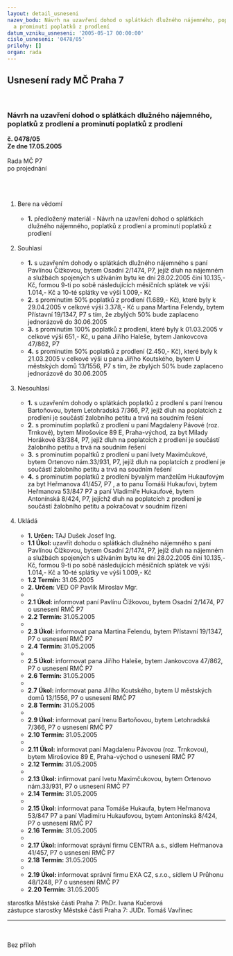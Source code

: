 ```yaml
---
layout: detail_usneseni
nazev_bodu: Návrh na uzavření dohod o splátkách dlužného nájemného, poplatků z prodlení
  a prominutí poplatků z prodlení
datum_vzniku_usneseni: '2005-05-17 00:00:00'
cislo_usneseni: '0478/05'
prilohy: []
organ: rada
---
```

<div id="ucUsn_pList" class="usn">
	<span><h2>Usnesení rady MČ Praha 7 </h2>
<br></span><div class="standBody">
<span><h3>Návrh na uzavření dohod o splátkách dlužného nájemného, poplatků z prodlení a prominutí poplatků z prodlení</h3></span><div class="center">
		<strong>č. 0478/05</strong><br>
	</div>
<div class="center">
		<strong>Ze dne 17.05.2005</strong><br><br>
	</div>Rada MČ P7<br>po projednání<br><br><br><ol>
<br><li>Bere na vědomí<br><ul>
<br><li>
<strong>1.</strong> předložený materiál - Návrh na uzavření dohod o splátkách dlužného nájemného, poplatků z prodlení a prominutí poplatků z prodlení</li>
</ul>
<br>
</li>
<li>Souhlasí<br><ul>
<br><li>
<strong>1.</strong> s uzavřením dohody o splátkách dlužného nájemného s paní Pavlínou Čížkovou, bytem Osadní 2/1474, P7, jejíž dluh na nájemném a službách spojených s užíváním bytu ke dni 28.02.2005 činí 10.135,- Kč, formou 9-ti po sobě následujících měsíčních splátek ve výši 1.014,- Kč a 10-té splátky ve výši 1.009,- Kč<br>
</li>
<li>
<strong>2.</strong> s prominutím 50% poplatků z prodlení (1.689,- Kč), které byly k 29.04.2005 v celkové výši 3.378,- Kč u pana Martina Felendy, bytem Přístavní 19/1347, P7 s tím, že zbylých 50% bude zaplaceno jednorázově do 30.06.2005<br>
</li>
<li>
<strong>3.</strong> s prominutím 100% poplatků z prodlení, které byly k 01.03.2005 v celkové výši 651,- Kč, u pana Jiřího Haleše, bytem Jankovcova 47/862, P7 <br>
</li>
<li>
<strong>4.</strong> s prominutím 50% poplatků z prodlení (2.450,- Kč), které byly k 21.03.2005 v celkové výši u pana Jiřího Koutského, bytem U městských domů 13/1556, P7 s tím, že zbylých 50% bude zaplaceno jednorázově do 30.06.2005</li>
</ul>
<br>
</li>
<li>Nesouhlasí<br><ul>
<br><li>
<strong>1.</strong> s uzavřením dohody o splátkách poplatků z prodlení s paní Irenou Bartoňovou, bytem Letohradská 7/366, P7, jejíž dluh na poplatcích z prodlení je součástí žalobního petitu a trvá na soudním řešení<br>
</li>
<li>
<strong>2.</strong> s prominutím poplatků z prodlení u paní Magdaleny Pávové (roz. Trnkové), bytem Mirošovice 89 E, Praha-východ, za byt Milady Horákové 83/384, P7, jejíž dluh na poplatcích z prodlení je součástí žalobního petitu a trvá na soudním řešení<br>
</li>
<li>
<strong>3.</strong> s prominutím popaltků z prodlení u paní Ivety Maximčukové, bytem Ortenovo nám.33/931, P7, jejíž dluh na poplatcích z prodlení je součástí žalobního petitu a trvá na soudním řešení<br>
</li>
<li>
<strong>4.</strong> s prominutím poplatků z prodlení bývalým manželům Hukaufovým za byt Heřmanova 41/457, P7 , a to panu Tomáši Hukaufovi, bytem Heřmanova 53/847 P7 a paní Vladimíře Hukaufové, bytem Antonínská 8/424, P7, jejíchž dluh na poplatcích z prodlení je součástí žalobního petitu a pokračovat v soudním řízení</li>
</ul>
<br>
</li>
<li>Ukládá<br><ul>
<br><li>
<strong>1. Určen: </strong>TAJ Dušek Josef Ing.<br>
</li>
<li>
<strong>1.1 Úkol: </strong>uzavřít dohodu o splátkách dlužného nájemného s paní Pavlínou Čížkovou, bytem Osadní 2/1474, P7, jejíž dluh na nájemném a službách spojených s užíváním bytu ke dni 28.02.2005 činí 10.135,- Kč, formou 9-ti po sobě následujících měsíčních splátek ve výši 1.014,- Kč a 10-té splátky ve výši 1.009,- Kč<br>
</li>
<li>
<strong>1.2 Termín: </strong>31.05.2005<br>
</li>
<li>
<strong>2. Určen: </strong>VED OP Pavlík Miroslav Mgr.<br>
</li>
<li><br></li>
<li>
<strong>2.1 Úkol: </strong>informovat paní Pavlínu Čížkovou, bytem Osadní 2/1474, P7 o usnesení RMČ P7<br>
</li>
<li>
<strong>2.2 Termín: </strong>31.05.2005<br>
</li>
<li>
<strong></strong><br>
</li>
<li>
<strong>2.3 Úkol: </strong>informovat pana Martina Felendu, bytem Přístavní 19/1347, P7 o usnesení RMČ P7 <br>
</li>
<li>
<strong>2.4 Termín: </strong>31.05.2005<br>
</li>
<li>
<strong></strong><br>
</li>
<li>
<strong>2.5 Úkol: </strong>informovat pana Jiřího Haleše, bytem Jankovcova 47/862, P7 o usnesení RMČ P7 <br>
</li>
<li>
<strong>2.6 Termín: </strong>31.05.2005<br>
</li>
<li>
<strong></strong><br>
</li>
<li>
<strong>2.7 Úkol: </strong>informovat pana Jiřího Koutského, bytem U městských domů 13/1556, P7 o usnesení RMČ P7<br>
</li>
<li>
<strong>2.8 Termín: </strong>31.05.2005<br>
</li>
<li>
<strong></strong><br>
</li>
<li>
<strong>2.9 Úkol: </strong>informovat paní Irenu Bartoňovou, bytem Letohradská 7/366, P7 o usnesení RMČ P7<br>
</li>
<li>
<strong>2.10 Termín: </strong>31.05.2005<br>
</li>
<li>
<strong></strong><br>
</li>
<li>
<strong>2.11 Úkol: </strong>informovat paní Magdalenu Pávovou (roz. Trnkovou), bytem Mirošovice 89 E, Praha-východ o usnesení RMČ P7 <br>
</li>
<li>
<strong>2.12 Termín: </strong>31.05.2005<br>
</li>
<li>
<strong></strong><br>
</li>
<li>
<strong>2.13 Úkol: </strong>infirmovat paní Ivetu Maximčukovou, bytem Ortenovo nám.33/931, P7 o usnesení RMČ P7<br>
</li>
<li>
<strong>2.14 Termín: </strong>31.05.2005<br>
</li>
<li>
<strong></strong><br>
</li>
<li>
<strong>2.15 Úkol: </strong>informovat pana Tomáše Hukaufa, bytem Heřmanova 53/847 P7 a paní Vladimíru Hukaufovou, bytem Antonínská 8/424, P7 o usnesení RMČ P7 <br>
</li>
<li>
<strong>2.16 Termín: </strong>31.05.2005<br>
</li>
<li>
<strong></strong><br>
</li>
<li>
<strong>2.17 Úkol: </strong>informovat správní firmu CENTRA a.s., sídlem Heřmanova 41/457, P7 o usnesení RMČ P7<br>
</li>
<li>
<strong>2.18 Termín: </strong>31.05.2005<br>
</li>
<li>
<strong></strong><br>
</li>
<li>
<strong>2.19 Úkol: </strong>informovat správní firmu EXA CZ, s.r.o., sídlem U Průhonu 48/1248, P7 o usnesení RMČ P7<br>
</li>
<li>
<strong>2.20 Termín: </strong>31.05.2005</li>
</ul>
</li>
</ol>starostka Městské části Praha 7: PhDr. Ivana Kučerová<br>zástupce starostky Městské části Praha 7: JUDr. Tomáš Vavřinec <br><hr>
<br><br>Bez příloh</div>
</div>